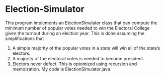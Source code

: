 # Election-Simulator
This program implements an ElectionSimulator class that can compute the minimum number of popular votes needed to win the Electoral College given the turnout during an election year. This is done assuming the simplifications that 
1. A simple majority of the popular votes in a state will win all of the state’s electors.
2. A majority of the electoral votes is needed to become president.
3. Electors never defect.
This is optomized using recursion and memoization. My code is ElectionSimulator.java
